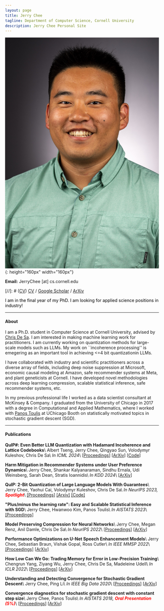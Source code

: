 ```yaml
---
layout: page
title: Jerry Chee 
tagline: Department of Computer Science, Cornell University  
description: Jerry Chee Personal Site
---
```

![image](./assets/JChee_headshot_fa22.jpg){: height="160px" width="160px"}

**Email:** JerryChee [at] cs.cornell.edu

[//]: # ([CV](assets/JerryChee_CV.pdf))
[CV](assets/JerryChee_CV.pdf) 
/ 
[Google Scholar](https://scholar.google.com/citations?user=qyQpUAkAAAAJ&hl=en)
/
[ArXiv](https://arxiv.org/a/chee_j_1)

<span style="color: black">
I am in the final year of my PhD. I am looking for applied science positions in industry!
</span>

---

#### About
I am a Ph.D. student in Computer Science at Cornell University, advised by [Chris De Sa](https://www.cs.cornell.edu/~cdesa/).
I am interested in making machine learning work for practitioners.
I am currently working on quantization methods for large-scale models such as LLMs.
My work on ``incoherence processing'' is emegering as an important tool in achieving <=4 bit quantizationin LLMs.

I have collaborated with industry and scientific practitioners across a diverse array of fields, including deep noise suppression at Microsoft, economic causal modeling at Amazon, safe recommender systems at Meta, and plant geneticists at Cornell. 
I have developed novel methodologies across deep learning compression, scalable statistical inference, safe recommender systems, etc.

In my previous professional life I worked as a data scientist consultant at McKinsey & Company.
I graduated from the University of Chicago in 2017 with a degree in Computational and Applied Mathematics, where I worked with [Panos Toulis](https://www.chicagobooth.edu/faculty/directory/t/panagiotis-toulis-panos) at UChicago Booth on statistically motivated topics in stochastic gradient descent (SGD). 

---

#### Publications

**QuIP#: Even Better LLM Quantization with Hadamard Incoherence and Lattice Codebooks**\\
Albert Tseng, Jerry Chee, Qingyao Sun, Volodymyr Kuleshov, Chris De Sa\\
*In ICML 2024*\\
[[Proceedings](https://openreview.net/pdf?id=9BrydUVcoe)] [[ArXiv](https://arxiv.org/abs/2402.04396)] [[Code](https://github.com/Cornell-RelaxML/quip-sharp)]

**Harm Mitigation in Recommender Systems under User Preference Dynamics**\\
Jerry Chee, Shankar Kalyanaraman, Sindhu Ernala, Udi Weinsberg, Sarah Dean, Stratis Ioannidis\\
*In KDD 2024*\\
[[ArXiv](https://arxiv.org/abs/2406.09882)]

**QuIP: 2-Bit Quantization of Large Language Models With Guarantees**\\
Jerry Chee, Yaohui Cai, Volodymyr Kuleshov, Chris De Sa\\
*In NeurIPS 2023, **<span style="color: red">Spotlight</span>***\\
[[Proceedings]](https://openreview.net/pdf?id=xrk9g5vcXR) [[Arxiv]](https://arxiv.org/abs/2307.13304) [[Code]](https://github.com/jerry-chee/QuIP)

**"Plus/minus the learning rate": Easy and Scalable Statistical Inference with SGD**\\
Jerry Chee, Hwanwoo Kim, Panos Toulis\\
*In AISTATS 2023*\\
[[Proceedings]](https://proceedings.mlr.press/v206/chee23a/chee23a.pdf)

**Model Preserving Compression for Neural Networks**\\
Jerry Chee, Megan Renz, Anil Damle, Chris De Sa\\
*In NeurIPS 2022*\\
[[Proceedings](https://openreview.net/pdf?id=gt-l9Hu2ndd)] [[ArXiv](https://arxiv.org/abs/2108.00065)]

**Performance Optimizations on U-Net Speech Enhancement Models**\\
Jerry Chee, Sebastian Braun, Vishak Gopal, Ross Cutler\\
*In IEEE MMSP 2022*\\
[[Proceedings]](https://ieeexplore.ieee.org/document/9949392) [[ArXiv](https://arxiv.org/abs/2110.04378)]

**How Low Can We Go: Trading Memory for Error in Low-Precision Training**\\
Chengrun Yang, Ziyang Wu, Jerry Chee, Chris De Sa, Madeleine Udell\\
*In ICLR 2022*\\
[[Proceedings](https://openreview.net/pdf?id=YpSxqy_RE84)] [[ArXiv](https://arxiv.org/abs/2106.09686)]

**Understanding and Detecting Convergence for Stochastic Gradient Descent**\\
Jerry Chee, Ping Li\\
*In IEEE Big Data 2020*\\
[[Proceedings](https://ieeexplore.ieee.org/document/9378129)] [[ArXiv](https://arxiv.org/abs/2008.12224)]

**Convergence diagnostics for stochastic gradient descent with constant step size**\\
Jerry Chee, Panos Toulis\\
*In AISTATS 2018, **<span style="color: red">Oral Presentation (5%)</span>***\\
[[Proceedings](http://proceedings.mlr.press/v84/chee18a/chee18a.pdf)] [[ArXiv](https://arxiv.org/abs/1710.06382)]
